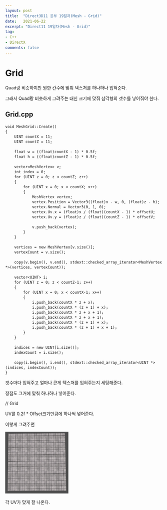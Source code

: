 ```yaml
---
layout: post
title:  "Direct3D11 공부 19일차(Mesh - Grid)"
date:   2021-06-22
excerpt: "Direct11 19일차(Mesh - Grid)"
tag:
- C++
- DirectX
comments: false
---
```


# Grid
Quad랑 비슷하지만 원한 칸수에 맞춰 텍스처를 하나하나 입혀준다.

그래서 Quad랑 비슷하게 그려주는 대신 크기에 맟줘 삼각형의 갯수를 넣어줘야 한다.

## Grid.cpp
```
void MeshGrid::Create()
{
	UINT countX = 11;
	UINT countZ = 11;

	float w = ((float)countX - 1) * 0.5f;
	float h = ((float)countZ - 1) * 0.5f;

	vector<MeshVertex> v;
	int index = 0;
	for (UINT z = 0; z < countZ; z++)
	{
		for (UINT x = 0; x < countX; x++)
		{
			MeshVertex vertex;
			vertex.Position = Vector3((float)x - w, 0, (float)z - h);
			vertex.Normal = Vector3(0, 1, 0);
			vertex.Uv.x = (float)x / (float)(countX - 1) * offsetU;
			vertex.Uv.y = (float)z / (float)(countZ - 1) * offsetV;

			v.push_back(vertex);
		}
	}

	vertices = new MeshVertex[v.size()];
	vertexCount = v.size();

	copy(v.begin(), v.end(), stdext::checked_array_iterator<MeshVertex *>(vertices, vertexCount));

	vector<UINT> i;
	for (UINT z = 0; z < countZ-1; z++)
	{
		for (UINT x = 0; x < countX-1; x++)
		{
			i.push_back(countX * z + x);
			i.push_back(countX * (z + 1) + x);
			i.push_back(countX * z + x + 1);
			i.push_back(countX * z + x + 1);
			i.push_back(countX * (z + 1) + x);
			i.push_back(countX * (z + 1) + x + 1);
		}
	}

	indices = new UINT[i.size()];
	indexCount = i.size();

	copy(i.begin(), i.end(), stdext::checked_array_iterator<UINT *>(indices, indexCount));
}
``` 
갯수마다 입혀주고 얼마나 큰게 텍스쳐를 입혀주는지 세팅해준다.

정점도 그거에 맞춰 하나하나 넣어준다.

// Grid

UV를 0.2f * Offset크기만큼에 하나씩 넣어준다.

이렇게 그려주면 


<img src = "../assets/img/project/d3dx/day19/grid.png" width="40%">

각 UV가 맞게 잘 나온다.